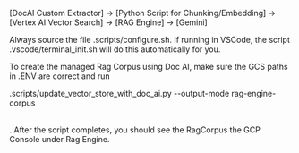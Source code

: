 \[DocAI Custom Extractor\] -> \[Python Script for Chunking/Embedding\] -> \[Vertex AI Vector Search\] -> \[RAG Engine\] -> \[Gemini\]

Always source the file .scripts/configure.sh. If running in VSCode, the script .vscode/terminal\_init.sh will do this automatically for you.

To create the managed Rag Corpus using Doc AI, make sure the GCS paths in .ENV are correct and run

  
.scripts/update\_vector\_store\_with\_doc\_ai.py --output-mode rag-engine-corpus  
 

. After the script completes, you should see the RagCorpus the GCP Console under Rag Engine.
